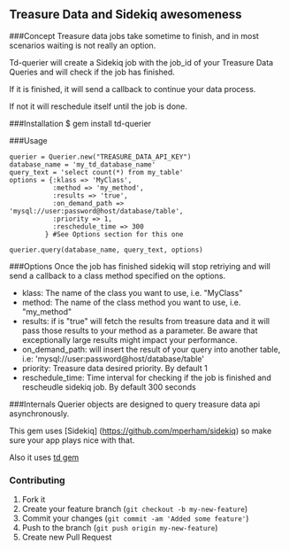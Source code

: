 ## Treasure Data and Sidekiq awesomeness

###Concept
Treasure data jobs take sometime to finish, and in most scenarios waiting is not really an option. 

Td-querier will create a Sidekiq job with the job_id of your Treasure Data Queries and will check if the job has finished.

If it is finished, it will send a callback to continue your data process.

If not it will reschedule itself until the job is done.

###Installation
    $ gem install td-querier

###Usage
```
querier = Querier.new("TREASURE_DATA_API_KEY")
database_name = 'my_td_database_name'
query_text = 'select count(*) from my_table'
options = {:klass => 'MyClass',
           :method => 'my_method',
           :results => 'true',
           :on_demand_path => 'mysql://user:password@host/database/table',
           :priority => 1,
           :reschedule_time => 300
         } #See Options section for this one

querier.query(database_name, query_text, options)
```

###Options
Once the job has finished sidekiq will stop retriying and will send a callback to a class method specified on the options.

* klass: The name of the class you want to use, i.e. "MyClass"
* method: The name of the class method you want to use, i.e. "my_method"
* results: if is "true" will fetch the results from treasure data and it will pass those results to your method as a 
parameter. Be aware that exceptionally large results might impact your performance.
* on_demand_path: will insert the result of your query into another table, i.e: 'mysql://user:password@host/database/table'
* priority: Treasure data desired priority. By default 1
* reschedule_time: Time interval for checking if the job is finished and rescheudle sidekiq job. By default 300 seconds

###Internals
Querier objects are designed to query treasure data api asynchronously. 

This gem uses [Sidekiq] (https://github.com/mperham/sidekiq) so make sure your app plays nice with that.

Also it uses [td gem](https://rubygems.org/gems/td)

### Contributing

1. Fork it
2. Create your feature branch (`git checkout -b my-new-feature`)
3. Commit your changes (`git commit -am 'Added some feature'`)
4. Push to the branch (`git push origin my-new-feature`)
5. Create new Pull Request

